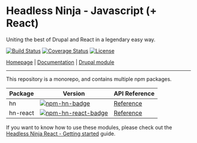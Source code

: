 # Headless Ninja - Javascript (+ React)

Uniting the best of Drupal and React in a legendary easy way.

[![Build Status][travis-badge]][travis]
[![Coverage Status][coveralls-badge]][coveralls]
[![License][license-badge]][license]

[Homepage][hn-homepage] | [Documentation][hn-docs] | [Drupal module][hn-drupal]

---

This repository is a monorepo, and contains multiple npm packages.

| Package          | Version                               | API Reference             |
| ---------------- | ------------------------------------- | ------------------------- |
| hn               | [![npm-hn-badge]][npm-hn]             | [Reference][hn-api-js]    |
| hn-react         | [![npm-hn-react-badge]][npm-hn-react] | [Reference][hn-api-react] |

If you want to know how to use these modules, please check out the [Headless Ninja React - Getting started][hn-react-getting-started] guide.

[hn-homepage]: http://headless.ninja
[hn-docs]: http://headless.ninja/docs
[hn-drupal]: https://www.drupal.org/project/hn
[hn-react-getting-started]: http://headless.ninja/docs/react-quickstart
[hn-api-js]: http://headless.ninja/docs/reference/javascript
[hn-api-react]: http://headless.ninja/docs/reference/react
[travis]: https://travis-ci.org/headless-ninja/javascript
[travis-badge]: https://travis-ci.org/headless-ninja/javascript.svg?branch=master
[coveralls]: https://coveralls.io/github/headless-ninja/javascript?branch=master
[coveralls-badge]: https://coveralls.io/repos/github/headless-ninja/javascript/badge.svg?branch=master
[license]: LICENSE.md
[license-badge]: https://img.shields.io/github/license/headless-ninja/javascript.svg
[npm-hn]: https://www.npmjs.com/package/hn
[npm-hn-badge]: https://img.shields.io/npm/v/hn.svg
[npm-hn-react]: https://www.npmjs.com/package/hn-react
[npm-hn-react-badge]: https://img.shields.io/npm/v/hn-react.svg
